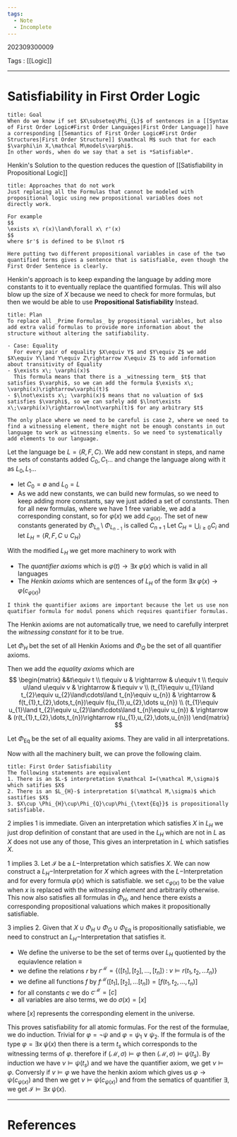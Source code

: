 ```yaml
---
tags:
  - Note
  - Incomplete
---
```

202309300009

Tags : [[Logic]]

---
# Satisfiability in First Order Logic
```ad-question
title: Goal
When do we know if set $X\subseteq\Phi_{L}$ of sentences in a [[Syntax of First Order Logic#First Order Languages|First Order Language]] have a corresponding [[Semantics of First Order Logic#First Order Structures|First Order Structure]] $\mathcal M$ such that for each $\varphi\in X,\mathcal M\models\varphi$.
In other words, when do we say that a set is *Satisfiable*.
```

Henkin's Solution to the question reduces the question of [[Satisfiability in Propositional Logic]]

```ad-failure
title: Approaches that do not work
Just replacing all the Formulas that cannot be modeled with propositional logic using new propositional variables does not directly work.

For example
$$
\exists x\ r(x)\land\forall x\ r'(x) 
$$
where $r'$ is defined to be $\lnot r$

Here putting two different propositional variables in case of the two quantified terms gives a sentence that is satisfiable, even though the First Order Sentence is clearly.
```

Henkin's approach is to keep expanding the language by adding more constants to it to eventually replace the quantified formulas. This will also blow up the size of $X$ because we need to check for more formulas, but then we would be able to use **Propositional Satisfiability** Instead.

```ad-tldr
title: Plan
To replace all _Prime Formulas_ by propositional variables, but also add extra valid formulas to provide more information about the structure without altering the satifiability.

- Case: Equality
  For every pair of equality $X\equiv Y$ and $Y\equiv Z$ we add $X\equiv Y\land Y\equiv Z\rightarrow X\equiv Z$ to add information about transitivity of Equality
- $\exists x\; \varphi(x)$
  This formula means that there is a _witnessing term_ $t$ that satisfies $\varphi$, so we can add the formula $\exists x\; \varphi(x)\rightarrow\varphi(t)$
- $\lnot\exists x\; \varphi(x)$ means that no valuation of $x$ satisfies $\varphi$, so we can safely add $\lnot\exists x\;\varphi(x)\rightarrow\lnot\varphi(t)$ for any arbitrary $t$

The only place where we need to be careful is case 2, where we need to find a witnessing element, there might not be enough constants in out language to work as witnessing elments. So we need to systematically add elements to our language.
```

Let the language be $L=\langle R, F, C\rangle$. 
We add new constant in steps, and name the sets of constants added $C_{0},C_{1}\dots$ and change the language along with it as $L_{0},L_{1}\dots$
- let $C_{0}=\emptyset$ and $L_0=L$
- As we add new constants, we can build new formulas, so we need to keep adding more constants, say we just added a  set of constants. Then for all new formulas, where we have $1$ free variable, we add a corresponding constant, so for $\varphi(x)$ we add $c_{\varphi(x)}$. The set of new constants generated by $\Phi_{L_{n}}\setminus\Phi_{L_{n-1}}$ is called $C_{n+1}$ 
Let $C_{H}=\bigcup_{i\ge 0}C_{i}$ and let $L_{H}=\langle R, F, C\cup C_{H}\rangle$ 

With the modified $L_{H}$ we get more machinery to work with
- The _quantifier axioms_ which is $\varphi(t)\rightarrow\exists x\;\varphi(x)$ which is valid in all languages
- The _Henkin axioms_ which are sentences of $L_H$ of the form $\exists x\; \varphi(x)\rightarrow\varphi(c_{\varphi(x)})$ 

```ad-info
I think the quantifier axioms are important because the let us use non quatifier formula for modul ponens which requires quantifier formulas.
```

The Henkin axioms are not automatically true, we need to carefully interpret the _witnessing constant_ for it to be true.

Let $\Phi_{H}$ bet the set of all Henkin Axioms and $\Phi_{Q}$ be the set of all quantifier axioms.

Then we add the _equality axioms_ which are 
$$
\begin{matrix}
&&t\equiv t \\ 
t\equiv u & \rightarrow & u\equiv t \\ 
t\equiv u\land u\equiv v & \rightarrow  & t\equiv v \\ 
(t_{1}\equiv u_{1}\land t_{2}\equiv u_{2}\land\cdots\land t_{n}\equiv u_{n})  & \rightarrow & f(t_{1},t_{2},\dots,t_{n})\equiv f(u_{1},u_{2},\dots u_{n}) \\ 
(t_{1}\equiv u_{1}\land t_{2}\equiv u_{2}\land\cdots\land t_{n}\equiv u_{n}) & \rightarrow & (r(t_{1},t_{2},\dots,t_{n})\rightarrow r(u_{1},u_{2},\dots,u_{n}))
\end{matrix}
$$

Let $\Phi_{\text{Eq}}$ be the set of all equality axioms. They are valid in all interpretations. 

Now with all the machinery built, we can prove the following claim.

```ad-tip
title: First Order Satisfiability
The following statements are equivalent
1. There is an $L-$ interpretation $\mathcal I=(\mathcal M,\sigma)$ which satifies $X$
2. There is an $L_{H}-$ interpretation $(\mathcal M,\sigma)$ which sastifies $X$
3. $X\cup \Phi_{H}\cup\Phi_{Q}\cup\Phi_{\text{Eq}}$ is propositionally satisfiable.
```

2 implies 1 is immediate. Given an interpretation which satisfies $X$ in $L_{H}$ we just drop definition of constant that are used in the $L_{H}$ which are not in $L$ as $X$ does not use any of those, This gives an interpretation in $L$ which satisfies $X$.

1 implies 3. Let $\mathcal I$ be a $L-$Interpretation which satisfies $X$. We can now construct a $L_{H}-$Interpretation for $X$ which agrees with the $L-$Interpretation and for every formula $\varphi(x)$ which is satisfiable. we set $c_{\varphi(x)}$ to be the value when $x$ is replaced with the _witnessing element_ and arbitrarily otherwise. This now also satisfies all formulas in $\Phi_{H}$, and hence there exists a corresponding propositional valuations which makes it propositionally satisfiable.

3 implies 2.
Given that $X\cup \Phi_{H}\cup\Phi_{Q}\cup\Phi_{\text{Eq}}$ is propositionally satisfiable, we need to construct an $L_{H}-$Interpretation that satisfies it.

- We define the universe to be the set of terms over $L_{H}$ quotiented by the equiavlence relation $\equiv$
- we define the relations $r$ by $r^{\mathcal{M}}=\{\langle[t_{1}],[t_{2}],\dots,[t_{n}]\rangle\;:\; v\models r(t_{1},t_{2},\dots t_{n})\}$
- we define all functions $f$ by $f^{\mathcal{M}}([t_{1}],[t_{2}],\dots [t_{n}])=[f(t_{1},t_{2},\dots,t_{n})]$
- for all constants $c$ we do $c^{\mathcal{M}}=[c]$
- all variables are also terms, we do $\sigma(x)=[x]$

where $[x]$ represents the corresponding element in the universe.

This proves satisfiability for all atomic formulas.
For the rest of the formulae, we do induction. Trivial for $\varphi=\lnot\psi$ and $\varphi=\psi_{1}\lor\psi_{2}$.
If the formula is of the type $\varphi=\exists x\;\psi(x)$ then there is a term $t_s$ which corresponds to the witnessing terms of $\varphi$.
therefore if $(\mathcal M,\sigma)\models\varphi$ then $(\mathcal M,\sigma)\models \psi(t_{s})$.
By induction we have $\nu\models \psi(t_{s})$ and we have the quantifier axiom, we get $\nu \models\varphi$.
Conversly if $v\models \varphi$ we have the henkin axiom which gives us $\varphi\rightarrow \psi(c_{\psi(x)})$ and then we get $\nu\models\psi(c_{\psi(x)})$ and from the sematics of quantifier $\exists$, we get $\mathcal I\models \exists x\;\psi(x)$.
 
---
# References
